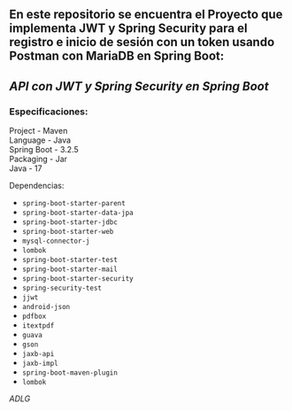 En este repositorio se encuentra el Proyecto que implementa JWT y Spring Security para el registro e inicio de sesión con un token usando Postman con MariaDB en Spring Boot:
-
## ***API con JWT y Spring Security en Spring Boot***

### Especificaciones:

Project - Maven <br>
Language - Java <br>
Spring Boot - 3.2.5 <br>
Packaging - Jar <br>
Java - 17 <br>

Dependencias:
* `spring-boot-starter-parent`
* `spring-boot-starter-data-jpa`
* `spring-boot-starter-jdbc`
* `spring-boot-starter-web`
* `mysql-connector-j`
* `lombok`
* `spring-boot-starter-test`
* `spring-boot-starter-mail`
* `spring-boot-starter-security`
* `spring-security-test`
* `jjwt`
* `android-json`
* `pdfbox`
* `itextpdf`
* `guava`
* `gson`
* `jaxb-api`
* `jaxb-impl`
* `spring-boot-maven-plugin`
* `lombok`

*ADLG*
